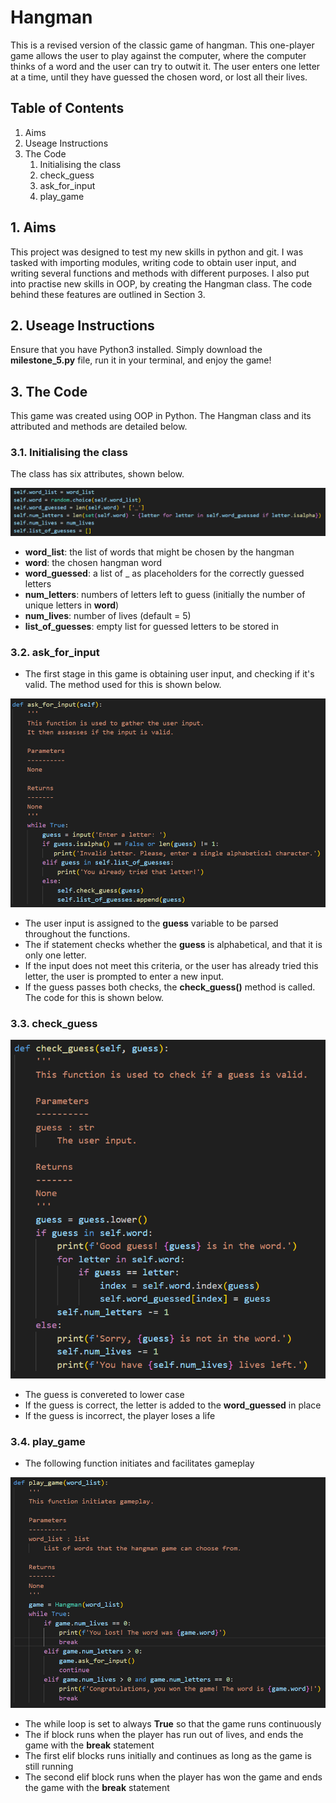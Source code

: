 # Hangman

This is a revised version of the classic game of hangman. This one-player game allows the user to play against the computer, where the computer thinks of a word and the user can try to outwit it. The user enters one letter at a time, until they have guessed the chosen word, or lost all their lives.

## Table of Contents
1. Aims
2. Useage Instructions
3. The Code
    1. Initialising the class
    2. check_guess
    3. ask_for_input
    4. play_game


## 1. Aims

This project was designed to test my new skills in python and git. I was tasked with importing modules, writing code to obtain user input, and writing several functions and methods with different purposes. I also put into practise new skills in OOP, by creating the Hangman class. The code behind these features are outlined in Section 3.


## 2. Useage Instructions

Ensure that you have Python3 installed. Simply download the **milestone_5.py** file, run it in your terminal, and enjoy the game!

## 3. The Code

This game was created using OOP in Python. The Hangman class and its attributed and methods are detailed below.

### 3.1. Initialising the class

The class has six attributes, shown below.

![Screenshot of .py file showing the instance attributes.](params_screenshot.png)

- **word_list**: the list of words that might be chosen by the hangman
- **word**: the chosen hangman word
- **word_guessed**: a list of _ as placeholders for the correctly guessed letters
- **num_letters**: numbers of letters left to guess (initially the number of unique letters in **word**)
- **num_lives**: number of lives (default = 5)
- **list_of_guesses**: empty list for guessed letters to be stored in

### 3.2. ask_for_input

- The first stage in this game is obtaining user input, and checking if it's valid. The method used for this is shown below.

![Screenshot of .py file showing the method that asks for user input, then checks if its a single letter and if the letter has already been guessed. Once it has a valid input, it calls the check_guess method, then appends the letter to the list_of_guesses.](ask_for_input_screenshot.png)

- The user input is assigned to the **guess** variable to be parsed throughout the functions.
- The if statement checks whether the **guess** is alphabetical, and that it is only one letter.
- If the input does not meet this criteria, or the user has already tried this letter, the user is prompted to enter a new input.
- If the guess passes both checks,
the **check_guess()** method is called. The code for this is shown below.

### 3.3. check_guess

![Screenshot of .py file showing the method that converts the letter to lower case, then checks if the letter is in the word.](check_guess_screenshot.png)

- The guess is convereted to lower case
- If the guess is correct, the letter is added to the **word_guessed** in place
- If the guess is incorrect, the player loses a life


### 3.4. play_game

- The following function initiates and facilitates gameplay

![Screenshot of the .py file showing the function that initiates and facilitates gameplay.](play_game_screenshot.png)

- The while loop is set to always **True** so that the game runs continuously
- The if block runs when the player has run out of lives, and ends the game with the **break** statement
- The first elif blocks runs initially and continues as long as the game is still running
- The second elif block runs when the player has won the game and ends the game with the **break** statement

